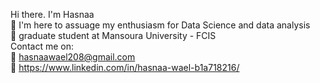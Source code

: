 Hi there. I'm Hasnaa<br>
🌱 I'm here to assuage my enthusiasm for Data Science and data analysis<br>
🌱 graduate student at Mansoura University - FCIS<br>
Contact me on:<br>
🏢 hasnaawael208@gmail.com<br>
🏢 https://www.linkedin.com/in/hasnaa-wael-b1a718216/


